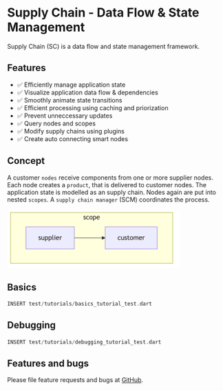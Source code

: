 # Supply Chain - Data Flow & State Management

Supply Chain (SC) is a data flow and state management framework.

## Features

- ✅ Efficiently manage application state
- ✅ Visualize application data flow & dependencies
- ✅ Smoothly animate state transitions
- ✅ Efficient processing using caching and priorization
- ✅ Prevent unneccessary updates
- ✅ Query nodes and scopes
- ✅ Modify supply chains using plugins
- ✅ Create auto connecting smart nodes

## Concept

A customer `nodes` receive components from one or more supplier nodes. Each node
creates a `product`, that is delivered to customer nodes. The application state
is modelled as an supply chain. Nodes again are put into nested `scopes`. A
`supply chain manager` (SCM) coordinates the process.

<img src="https://raw.githubusercontent.com/ggsuite/supply_chain/refs/heads/main/test/goldens/tutorials/basics_tutorial/basic_01.png"
     alt="Simple Supply Chain"
     width="400" />

## Basics

```dart
INSERT test/tutorials/basics_tutorial_test.dart
```

## Debugging

```dart
INSERT test/tutorials/debugging_tutorial_test.dart
```

## Features and bugs

Please file feature requests and bugs at [GitHub](https://github.com/ggsuite/supply_chain).
